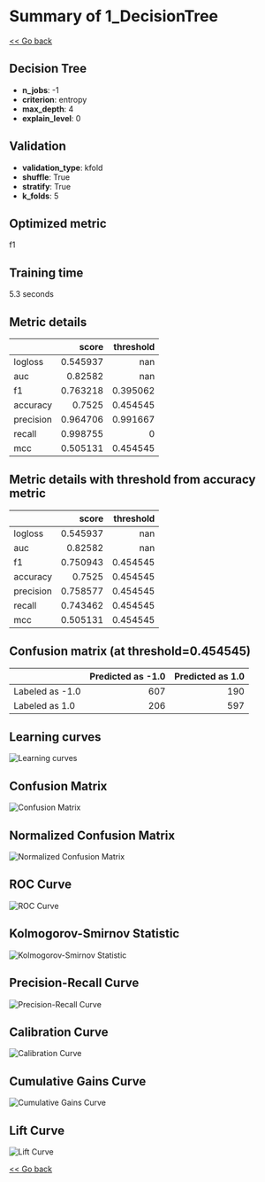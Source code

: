 # Summary of 1_DecisionTree

[<< Go back](../README.md)


## Decision Tree
- **n_jobs**: -1
- **criterion**: entropy
- **max_depth**: 4
- **explain_level**: 0

## Validation
 - **validation_type**: kfold
 - **shuffle**: True
 - **stratify**: True
 - **k_folds**: 5

## Optimized metric
f1

## Training time

5.3 seconds

## Metric details
|           |    score |   threshold |
|:----------|---------:|------------:|
| logloss   | 0.545937 |  nan        |
| auc       | 0.82582  |  nan        |
| f1        | 0.763218 |    0.395062 |
| accuracy  | 0.7525   |    0.454545 |
| precision | 0.964706 |    0.991667 |
| recall    | 0.998755 |    0        |
| mcc       | 0.505131 |    0.454545 |


## Metric details with threshold from accuracy metric
|           |    score |   threshold |
|:----------|---------:|------------:|
| logloss   | 0.545937 |  nan        |
| auc       | 0.82582  |  nan        |
| f1        | 0.750943 |    0.454545 |
| accuracy  | 0.7525   |    0.454545 |
| precision | 0.758577 |    0.454545 |
| recall    | 0.743462 |    0.454545 |
| mcc       | 0.505131 |    0.454545 |


## Confusion matrix (at threshold=0.454545)
|                 |   Predicted as -1.0 |   Predicted as 1.0 |
|:----------------|--------------------:|-------------------:|
| Labeled as -1.0 |                 607 |                190 |
| Labeled as 1.0  |                 206 |                597 |

## Learning curves
![Learning curves](learning_curves.png)
## Confusion Matrix

![Confusion Matrix](confusion_matrix.png)


## Normalized Confusion Matrix

![Normalized Confusion Matrix](confusion_matrix_normalized.png)


## ROC Curve

![ROC Curve](roc_curve.png)


## Kolmogorov-Smirnov Statistic

![Kolmogorov-Smirnov Statistic](ks_statistic.png)


## Precision-Recall Curve

![Precision-Recall Curve](precision_recall_curve.png)


## Calibration Curve

![Calibration Curve](calibration_curve_curve.png)


## Cumulative Gains Curve

![Cumulative Gains Curve](cumulative_gains_curve.png)


## Lift Curve

![Lift Curve](lift_curve.png)



[<< Go back](../README.md)
